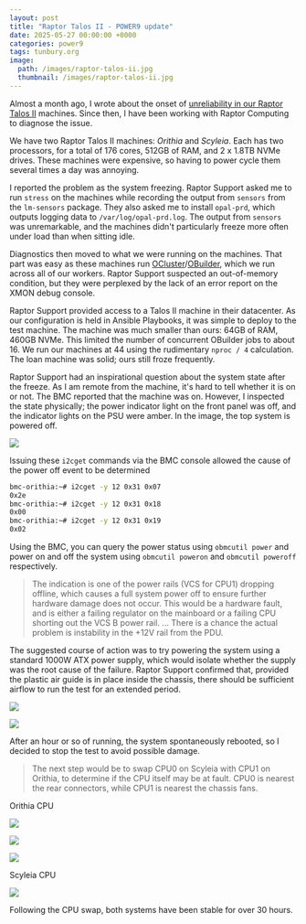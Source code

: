 ```yaml
---
layout: post
title: "Raptor Talos II - POWER9 update"
date: 2025-05-27 00:00:00 +0000
categories: power9
tags: tunbury.org
image:
  path: /images/raptor-talos-ii.jpg
  thumbnail: /images/raptor-talos-ii.jpg
---
```



Almost a month ago, I wrote about the onset of [unreliability in our Raptor Talos II](https://www.tunbury.org/raptor-talos-ii) machines. Since then, I have been working with Raptor Computing to diagnose the issue.

We have two Raptor Talos II machines: _Orithia_ and _Scyleia_. Each has two processors, for a total of 176 cores, 512GB of RAM, and 2 x 1.8TB NVMe drives. These machines were expensive, so having to power cycle them several times a day was annoying.

I reported the problem as the system freezing. Raptor Support asked me to run `stress` on the machines while recording the output from `sensors` from the `lm-sensors` package. They also asked me to install `opal-prd`, which outputs logging data to `/var/log/opal-prd.log`. The output from `sensors` was unremarkable, and the machines didn't particularly freeze more often under load than when sitting idle.

Diagnostics then moved to what we were running on the machines. That part was easy as these machines run [OCluster](https://github.com/ocurrent/ocluster)/[OBuilder](https://github.com/ocurrent/obuilder), which we run across all of our workers. Raptor Support suspected an out-of-memory condition, but they were perplexed by the lack of an error report on the XMON debug console.

Raptor Support provided access to a Talos II machine in their datacenter. As our configuration is held in Ansible Playbooks, it was simple to deploy to the test machine. The machine was much smaller than ours: 64GB of RAM, 460GB NVMe. This limited the number of concurrent OBuilder jobs to about 16. We run our machines at 44 using the rudimentary `nproc / 4` calculation. The loan machine was solid; ours still froze frequently.

Raptor Support had an inspirational question about the system state after the freeze. As I am remote from the machine, it's hard to tell whether it is on or not. The BMC reported that the machine was on. However, I inspected the state physically; the power indicator light on the front panel was off, and the indicator lights on the PSU were amber. In the image, the top system is powered off.

![](/images/raptor-talos-ii-front-panel.png)

Issuing these `i2cget` commands via the BMC console allowed the cause of the power off event to be determined

```sh
bmc-orithia:~# i2cget -y 12 0x31 0x07
0x2e
bmc-orithia:~# i2cget -y 12 0x31 0x18
0x00
bmc-orithia:~# i2cget -y 12 0x31 0x19
0x02
```

Using the BMC, you can query the power status using `obmcutil power` and power on and off the system using `obmcutil poweron` and `obmcutil poweroff` respectively.

> The indication is one of the power rails (VCS for CPU1) dropping offline, which causes a full system power off to ensure further hardware damage does not occur. This would be a hardware fault, and is either a failing regulator on the mainboard or a failing CPU shorting out the VCS B power rail. ... There is a chance the actual problem is instability in the +12V rail from the PDU.

The suggested course of action was to try powering the system using a standard 1000W ATX power supply, which would isolate whether the supply was the root cause of the failure. Raptor Support confirmed that, provided the plastic air guide is in place inside the chassis, there should be sufficient airflow to run the test for an extended period.

![](/images/raptor-talos-ii-with-atx.jpg)

![](/images/raptor-talos-ii-with-atx-running.jpg)

After an hour or so of running, the system spontaneously rebooted, so I decided to stop the test to avoid possible damage.

> The next step would be to swap CPU0 on Scyleia with CPU1 on Orithia, to determine if the CPU itself may be at fault. CPU0 is nearest the rear connectors, while CPU1 is nearest the chassis fans.

Orithia CPU

![](/images/raptor-talos-ii-orithia-cpu-screwdriver.jpg)

![](/images/raptor-talos-ii-orithia-cpu-removed.jpg)

![](/images/raptor-talos-ii-orithia-cpu.jpg)

Scyleia CPU

![](/images/raptor-talos-ii-scyleia-cpu-screwdriver.jpg)

Following the CPU swap, both systems have been stable for over 30 hours.

